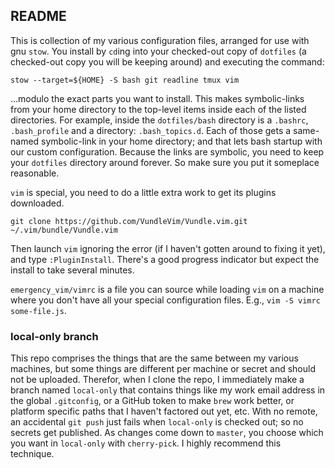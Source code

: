 ## README

This is collection of my various configuration files, arranged for use with gnu `stow`.  You install by `cd`ing into your checked-out copy of `dotfiles` (a checked-out copy you will be keeping around) and executing the command:

```
stow --target=${HOME} -S bash git readline tmux vim
```

...modulo the exact parts you want to install.  This makes symbolic-links from your home directory to the top-level items inside each of the listed directories.  For example, inside the `dotfiles/bash` directory is a `.bashrc`, `.bash_profile` and a directory: `.bash_topics.d`.  Each of those gets a same-named symbolic-link in your home directory; and that lets bash startup with our custom configuration.  Because the links are symbolic, you need to keep your `dotfiles` directory around forever.  So make sure you put it someplace reasonable.

`vim` is special, you need to do a little extra work to get its plugins downloaded.

```
git clone https://github.com/VundleVim/Vundle.vim.git ~/.vim/bundle/Vundle.vim
```

Then launch `vim` ignoring the error (if I haven't gotten around to fixing it yet), and type `:PluginInstall`.  There's a good progress indicator but expect the install to take several minutes.

`emergency_vim/vimrc` is a file you can source while loading `vim` on a machine where you don't have all your special configuration files.  E.g., `vim -S vimrc some-file.js`.

### local-only branch

This repo comprises the things that are the same between my various machines, but some things are different per machine or secret and should not be uploaded.  Therefor, when I clone the repo, I immediately make a branch named `local-only` that contains things like my work email address in the global `.gitconfig`, or a GitHub token to make `brew` work better, or platform specific paths that I haven't factored out yet, etc.  With no remote, an accidental `git push` just fails when `local-only` is checked out; so no secrets get published.  As changes come down to `master`, you choose which you want in `local-only` with `cherry-pick`.  I highly recommend this technique.